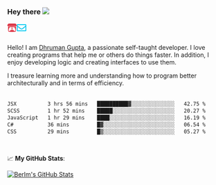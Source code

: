 ### Hey there <img src="https://media.giphy.com/media/hvRJCLFzcasrR4ia7z/giphy.gif" width="25px">

<a href="https://itch.io/profile/berlm">
  <img align="left" alt="Berlm's Itch" width="22px" src="/assets/itch-io.svg" />
</a>
<a href="mailto:me@berlm.me">
  <img align="left" alt="Email Berlm" width="22px" src="/assets/envelope.svg" />
</a>

<br />  
<br />  
  
Hello! I am [Dhruman Gupta](https://berlm.me/), a passionate self-taught developer. I love creating programs that help me or others do things faster. In addition, I enjoy developing logic and creating interfaces to use them.  

I treasure learning more and understanding how to program better architecturally and in terms of efficiency.  
<br />

<!--START_SECTION:waka-->
```text
JSX          3 hrs 56 mins   ██████████▓░░░░░░░░░░░░░░   42.75 % 
SCSS         1 hr 52 mins    █████░░░░░░░░░░░░░░░░░░░░   20.27 % 
JavaScript   1 hr 29 mins    ████░░░░░░░░░░░░░░░░░░░░░   16.19 % 
C#           36 mins         █▓░░░░░░░░░░░░░░░░░░░░░░░   06.54 % 
CSS          29 mins         █▒░░░░░░░░░░░░░░░░░░░░░░░   05.27 % 
```
<!--END_SECTION:waka-->
<br />  

📈 **My GitHub Stats**:  

[![Berlm's GitHub Stats](https://github-readme-stats.vercel.app/api?username=dhrumangupta&theme=gotham&show_icons=true&count_private=true)](https://berlm.me)
